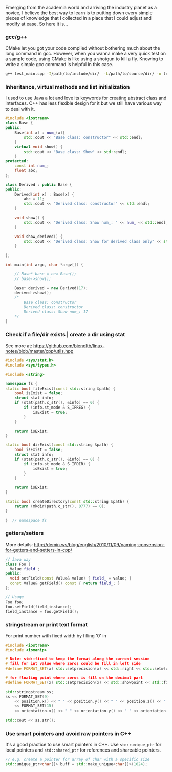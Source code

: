 Emerging from the academia world and arriving the industry planet as a novice, I believe the best way to learn is to putting down every simple pieces of knowledge that I collected in a place that I could adjust and modify at ease. So here it is...

### gcc/g++
CMake let you got your code compiled without bothering much about the long command in gcc. However, when you wanna make a very quick test on a sample code, using CMake is like using a shotgun to kill a fly. Knowing to write a simple gcc command is helpful in this case.
```bash
g++ test_main.cpp -I/path/to/include/dir/  -L/path/to/source/dir/ -o test_main
```

### Inheritance, virtual methods and list initialization
I used to use Java a lot and love its keywords for creating abstract class and interfaces.
C++ has less flexible design for it but we still have various way to deal with it.
```cpp
#include <iostream>
class Base {
public:
    Base(int x) : num_(x){
        std::cout << "Base class: constructor" << std::endl;
    }
    virtual void show() {
        std::cout << "Base class: Show" << std::endl;
    }
protected:
    const int num_;
    float abc;
};

class Derived : public Base {
public:
    Derived(int x) : Base(x) {
        abc = 11;
        std::cout << "Derived class: constructor" << std::endl;
    }

    void show() {
        std::cout << "Derived class: Show num_: " << num_ << std::endl;
    }

    void show_derived() {
        std::cout << "Derived class: Show for derived class only" << std::endl;
    }
    
};

int main(int argc, char *argv[]) {

    // Base* base = new Base();
    // base->show();

    Base* derived = new Derived(17);
    derived->show();
    /*
        Base class: constructor
        Derived class: constructor
        Derived class: Show num_: 17
    */
}
```


### Check if a file/dir exists | create a dir using stat
See more at: https://github.com/biendltb/linux-notes/blob/master/cpp/utils.hpp
```cpp
#include <sys/stat.h>
#include <sys/types.h>

#include <string>

namespace fs {
static bool fileExist(const std::string &path) {
    bool isExist = false;
    struct stat info;
    if (stat(path.c_str(), &info) == 0) {
        if (info.st_mode & S_IFREG) {
            isExist = true;
        }
    }

    return isExist;
}

static bool dirExist(const std::string &path) {
    bool isExist = false;
    struct stat info;
    if (stat(path.c_str(), &info) == 0) {
        if (info.st_mode & S_IFDIR) {
            isExist = true;
        }
    }

    return isExist;
}

static bool createDirectory(const std::string &path) {
    return (mkdir(path.c_str(), 0777) == 0);
}

}  // namespace fs

```


### getters/setters
More details: http://demin.ws/blog/english/2010/11/09/naming-convension-for-getters-and-setters-in-cpp/
```cpp
// Java way
class Foo {
  Value field_;
public:
  void setField(const Value& value) { field_ = value; }
  const Value& getField() const { return field_; }
};

// Usage
Foo foo;
foo.setField(field_instance);
field_instance = foo.getField();
```

### stringstream or print text format
For print number with fixed width by filling '0' in

```cpp
#include <iostream>
#include <iomanip>

# Note: std::fixed to keep the format along the current session
# fill for int value where zeros could be fill in left side
#define FORMAT_SET(x) std::setprecision(x) << std::right << std::setw(x) << std::setfill('0') << std::fixed

# for floating point where zeros is fill on the decimal part
#define FORMAT_SET(x) std::setprecision(x) << std::showpoint << std::fixed

std::stringstream ss;
ss << FORMAT_SET(9)
    << position.x() << " " << position.y() << " " << position.z() << " "
    << FORMAT_SET(15)
    << orientation.x() << " " << orientation.y() << " " << orientation.z() << " " << orientation.w() << "\n";
    
std::cout << ss.str();
```

### Use smart pointers and avoid raw pointers in C++
It's a good practice to use smart pointers in C++. Use `std::unique_ptr` for local pointers and `std::shared_ptr` for references and shareable pointers.

```cpp
// e.g. create a pointer for array of char with a specific size
std::unique_ptr<char[]> buff = std::make_unique<char[]>(1024);
```
